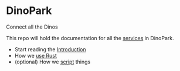 # DinoPark
Connect all the Dinos

This repo will hold the documentation for all the [services](Services.md) in DinoPark.

- Start reading the [Introduction](Introduction.md)
- How we [use Rust](Rust.md)
- (optional) How we [script](Scripting.md) things
